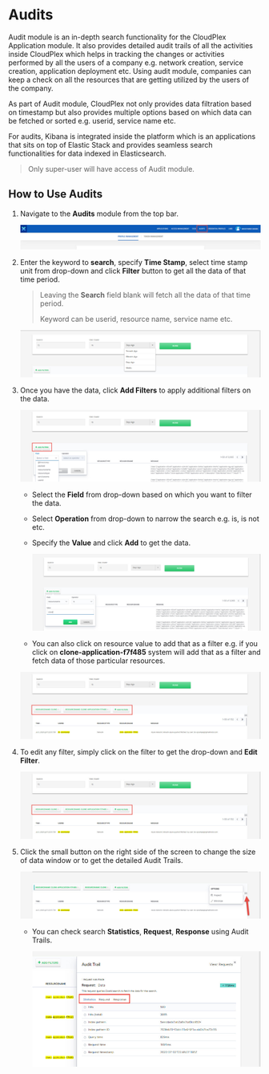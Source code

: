 # Audits

Audit module is an in-depth search functionality for the CloudPlex Application module. It also provides detailed audit trails of all the activities inside CloudPlex which helps in tracking the changes or activities performed by all the users of a company e.g. network creation, service creation, application deployment etc. Using audit module, companies can keep a check on all the resources that are getting utilized by the users of the company. 

As part of Audit module, CloudPlex not only provides data filtration based on timestamp but also provides multiple options based on which data can be fetched or sorted e.g. userid, service name etc. 

For audits, Kibana is integrated inside the platform which is an applications that sits on top of Elastic Stack and provides seamless search functionalities for data indexed in Elasticsearch. 

> Only super-user will have access of Audit module.

## How to Use Audits

1. Navigate to the **Audits** module from the top bar. 

   ![1](imgs/1.jpg)

2. Enter the keyword to **search**, specify **Time Stamp**, select time stamp unit from drop-down and click **Filter** button to get all the data of that time period. 

   > Leaving the **Search** field blank will fetch all the data of that time period.
   >
   > Keyword can be userid, resource name, service name etc. 

   ![2](imgs/2.jpg)

3. Once you have the data, click **Add Filters** to apply additional filters on the data. 

   ![3](imgs/3.jpg)

   - Select the **Field** from drop-down based on which you want to filter the data.

   - Select **Operation** from drop-down to narrow the search e.g. is, is not etc. 

   - Specify the **Value** and click **Add** to get the data.

     ![4](imgs/4.jpg)

   - You can also click on resource value to add that as a filter e.g. if you click on **clone-application-f7f485** system will add that as a filter and fetch data of those particular resources.

   ![5](imgs/5.jpg)

4. To edit any filter, simply click on the filter to get the drop-down and **Edit Filter**. 

   ![5](imgs/5.jpg)

5. Click the small button on the right side of the screen to change the size of data window or to get the detailed Audit Trails.

   ![6](imgs/6.jpg)

   - You can check search **Statistics**, **Request**, **Response** using Audit Trails. 

     ![7](imgs/7.jpg)